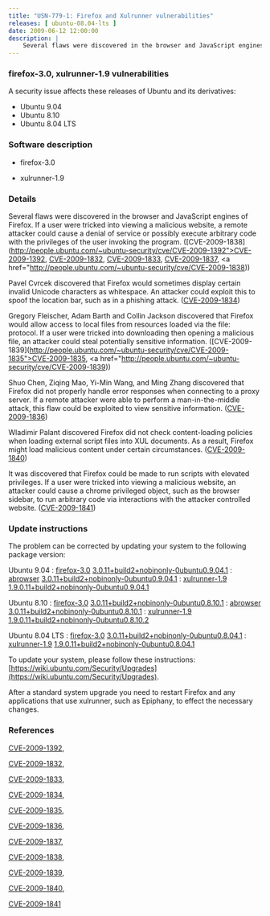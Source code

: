 ```yaml
---
title: "USN-779-1: Firefox and Xulrunner vulnerabilities"
releases: [ ubuntu-08.04-lts ]
date: 2009-06-12 12:00:00
description: |
    Several flaws were discovered in the browser and JavaScript engines of Firefox. If a user were tricked into viewing a malicious website, a remote attacker could cause a denial of service or possibly execute arbitrary code with the privileges of the user invoking the program. ([CVE-2009-1838](http://people.ubuntu.com/~ubuntu-security/cve/CVE-2009-1392">CVE-2009-1392</a>, <a href="http://people.ubuntu.com/~ubuntu-security/cve/CVE-2009-1832">CVE-2009-1832</a>, <a href="http://people.ubuntu.com/~ubuntu-security/cve/CVE-2009-1833">CVE-2009-1833</a>, <a href="http://people.ubuntu.com/~ubuntu-security/cve/CVE-2009-1837">CVE-2009-1837</a>, <a href="http://people.ubuntu.com/~ubuntu-security/cve/CVE-2009-1838))
--- 
```

 
### firefox-3.0, xulrunner-1.9 vulnerabilities

A security issue affects these releases of Ubuntu and its derivatives:

* Ubuntu 9.04
* Ubuntu 8.10
* Ubuntu 8.04 LTS

### Software description

* firefox-3.0 

* xulrunner-1.9 

### Details

Several flaws were discovered in the browser and JavaScript engines of Firefox. If a user were tricked into viewing a malicious website, a remote attacker could cause a denial of service or possibly execute arbitrary code with the privileges of the user invoking the program. ([CVE-2009-1838](http://people.ubuntu.com/~ubuntu-security/cve/CVE-2009-1392">CVE-2009-1392</a>, <a href="http://people.ubuntu.com/~ubuntu-security/cve/CVE-2009-1832">CVE-2009-1832</a>, <a href="http://people.ubuntu.com/~ubuntu-security/cve/CVE-2009-1833">CVE-2009-1833</a>, <a href="http://people.ubuntu.com/~ubuntu-security/cve/CVE-2009-1837">CVE-2009-1837</a>, <a href="http://people.ubuntu.com/~ubuntu-security/cve/CVE-2009-1838))

Pavel Cvrcek discovered that Firefox would sometimes display certain invalid Unicode characters as whitespace. An attacker could exploit this to spoof the location bar, such as in a phishing attack. ([CVE-2009-1834](http://people.ubuntu.com/~ubuntu-security/cve/CVE-2009-1834))

Gregory Fleischer, Adam Barth and Collin Jackson discovered that Firefox would allow access to local files from resources loaded via the file: protocol. If a user were tricked into downloading then opening a malicious file, an attacker could steal potentially sensitive information. ([CVE-2009-1839](http://people.ubuntu.com/~ubuntu-security/cve/CVE-2009-1835">CVE-2009-1835</a>, <a href="http://people.ubuntu.com/~ubuntu-security/cve/CVE-2009-1839))

Shuo Chen, Ziqing Mao, Yi-Min Wang, and Ming Zhang discovered that Firefox did not properly handle error responses when connecting to a proxy server. If a remote attacker were able to perform a man-in-the-middle attack, this flaw could be exploited to view sensitive information. ([CVE-2009-1836](http://people.ubuntu.com/~ubuntu-security/cve/CVE-2009-1836))

Wladimir Palant discovered Firefox did not check content-loading policies when loading external script files into XUL documents. As a result, Firefox might load malicious content under certain circumstances. ([CVE-2009-1840](http://people.ubuntu.com/~ubuntu-security/cve/CVE-2009-1840))

It was discovered that Firefox could be made to run scripts with elevated privileges. If a user were tricked into viewing a malicious website, an attacker could cause a chrome privileged object, such as the browser sidebar, to run arbitrary code via interactions with the attacker controlled website. ([CVE-2009-1841](http://people.ubuntu.com/~ubuntu-security/cve/CVE-2009-1841)) 

### Update instructions

The problem can be corrected by updating your system to the following package version:

Ubuntu 9.04
 : [firefox-3.0](https://launchpad.net/ubuntu/+source/firefox-3.0) <span> [3.0.11+build2+nobinonly-0ubuntu0.9.04.1](https://launchpad.net/ubuntu/+source/firefox-3.0/3.0.11+build2+nobinonly-0ubuntu0.9.04.1) </span> 
 : [abrowser](https://launchpad.net/ubuntu/+source/firefox-3.0) <span> [3.0.11+build2+nobinonly-0ubuntu0.9.04.1](https://launchpad.net/ubuntu/+source/firefox-3.0/3.0.11+build2+nobinonly-0ubuntu0.9.04.1) </span> 
 : [xulrunner-1.9](https://launchpad.net/ubuntu/+source/xulrunner-1.9) <span> [1.9.0.11+build2+nobinonly-0ubuntu0.9.04.1](https://launchpad.net/ubuntu/+source/xulrunner-1.9/1.9.0.11+build2+nobinonly-0ubuntu0.9.04.1) </span> 

Ubuntu 8.10
 : [firefox-3.0](https://launchpad.net/ubuntu/+source/firefox-3.0) <span> [3.0.11+build2+nobinonly-0ubuntu0.8.10.1](https://launchpad.net/ubuntu/+source/firefox-3.0/3.0.11+build2+nobinonly-0ubuntu0.8.10.1) </span> 
 : [abrowser](https://launchpad.net/ubuntu/+source/firefox-3.0) <span> [3.0.11+build2+nobinonly-0ubuntu0.8.10.1](https://launchpad.net/ubuntu/+source/firefox-3.0/3.0.11+build2+nobinonly-0ubuntu0.8.10.1) </span> 
 : [xulrunner-1.9](https://launchpad.net/ubuntu/+source/xulrunner-1.9) <span> [1.9.0.11+build2+nobinonly-0ubuntu0.8.10.2](https://launchpad.net/ubuntu/+source/xulrunner-1.9/1.9.0.11+build2+nobinonly-0ubuntu0.8.10.2) </span> 

Ubuntu 8.04 LTS
 : [firefox-3.0](https://launchpad.net/ubuntu/+source/firefox-3.0) <span> [3.0.11+build2+nobinonly-0ubuntu0.8.04.1](https://launchpad.net/ubuntu/+source/firefox-3.0/3.0.11+build2+nobinonly-0ubuntu0.8.04.1) </span> 
 : [xulrunner-1.9](https://launchpad.net/ubuntu/+source/xulrunner-1.9) <span> [1.9.0.11+build2+nobinonly-0ubuntu0.8.04.1](https://launchpad.net/ubuntu/+source/xulrunner-1.9/1.9.0.11+build2+nobinonly-0ubuntu0.8.04.1) </span> 

To update your system, please follow these instructions: [https://wiki.ubuntu.com/Security/Upgrades](https://wiki.ubuntu.com/Security/Upgrades).

After a standard system upgrade you need to restart Firefox and any applications that use xulrunner, such as Epiphany, to effect the necessary changes. 

### References

 [CVE-2009-1392](http://people.ubuntu.com/~ubuntu-security/cve/CVE-2009-1392), 

 [CVE-2009-1832](http://people.ubuntu.com/~ubuntu-security/cve/CVE-2009-1832), 

 [CVE-2009-1833](http://people.ubuntu.com/~ubuntu-security/cve/CVE-2009-1833), 

 [CVE-2009-1834](http://people.ubuntu.com/~ubuntu-security/cve/CVE-2009-1834), 

 [CVE-2009-1835](http://people.ubuntu.com/~ubuntu-security/cve/CVE-2009-1835), 

 [CVE-2009-1836](http://people.ubuntu.com/~ubuntu-security/cve/CVE-2009-1836), 

 [CVE-2009-1837](http://people.ubuntu.com/~ubuntu-security/cve/CVE-2009-1837), 

 [CVE-2009-1838](http://people.ubuntu.com/~ubuntu-security/cve/CVE-2009-1838), 

 [CVE-2009-1839](http://people.ubuntu.com/~ubuntu-security/cve/CVE-2009-1839), 

 [CVE-2009-1840](http://people.ubuntu.com/~ubuntu-security/cve/CVE-2009-1840), 

 [CVE-2009-1841](http://people.ubuntu.com/~ubuntu-security/cve/CVE-2009-1841)
 
